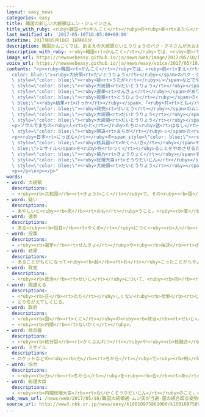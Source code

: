 ```yaml
---
layout: easy_news
categories: easy
title: 韓国の新しい大統領はムン・ジェインさん
title_with_ruby: <ruby>韓国<rt>かんこく</rt></ruby>の<ruby>新<rt>あたら</rt></ruby>しい<ruby>大統領<rt>だいとうりょう</rt></ruby>はムン・ジェインさん
last_modified_at: '2017-05-10T16:05:00+09:00'
datetime: 2017年05月10日 16時05分
description: 韓国かんこくでは、前まえの大統領だいとうりょうのパク・クネさんが大おおきな会社かいしゃからお金かねをもらった疑うたがいなどでやめさせられました。
description_with_ruby: <ruby>韓国<rt>かんこく</rt></ruby>では、<ruby>前<rt>まえ</rt></ruby>の<ruby>大統領<rt>だいとうりょう</rt></ruby>のパク・クネさんが<ruby>大<rt>おお</rt></ruby>きな<ruby>会社<rt>かいしゃ</rt></ruby>からお<ruby>金<rt>かね</rt></ruby>をもらった<ruby>疑<rt>うたが</rt></ruby>いなどでやめさせられました。
image_url: https://newswebeasy.github.io/ja/news/web/image/2017/05/10/k10010975861000.jpg
voice_url: https://newswebeasy.github.io/ja/news/easy/voice/2017/05/10/k10010975861000.mp3
contents: "<p><ruby>韓国<rt>かんこく</rt></ruby>では、<ruby>前<rt>まえ</rt></ruby>の<span style=\"\
  color: blue;\"><ruby>大統領<rt>だいとうりょう</rt></ruby></span>のパク・クネさんが<ruby>大<rt>おお</rt></ruby>きな<ruby>会社<rt>かいしゃ</rt></ruby>からお<ruby>金<rt>かね</rt></ruby>をもらった<span\
  \ style=\"color: blue;\"><ruby>疑<rt>うたが</rt></ruby>い</span>などでやめさせられました。<ruby>９日<rt>ここのか</rt></ruby>、<ruby>新<rt>あたら</rt></ruby>しい<span\
  \ style=\"color: blue;\"><ruby>大統領<rt>だいとうりょう</rt></ruby></span>を<ruby>選<rt>えら</rt></ruby>ぶ<span\
  \ style=\"color: blue;\"><ruby>選挙<rt>せんきょ</rt></ruby></span>がありました。</p>\n<p><span\
  \ style=\"color: blue;\"><ruby>投票<rt>とうひょう</rt></ruby></span>の<span style=\"color:\
  \ blue;\"><ruby>結果<rt>けっか</rt></ruby></span>、「<ruby>共<rt>とも</rt></ruby>に<ruby>民主党<rt>みんしゅとう</rt></ruby>」という<span\
  \ style=\"color: blue;\"><ruby>政党<rt>せいとう</rt></ruby></span>のムン・ジェインさんが<ruby>新<rt>あたら</rt></ruby>しい<span\
  \ style=\"color: blue;\"><ruby>大統領<rt>だいとうりょう</rt></ruby></span>になりました。ムンさんは「<ruby>私<rt>わたし</rt></ruby>を<ruby>選<rt>えら</rt></ruby>ばなかった<ruby>人<rt>ひと</rt></ruby>たちのためにも<ruby>働<rt>はたら</rt></ruby>いて、みんなの<span\
  \ style=\"color: blue;\"><ruby>大統領<rt>だいとうりょう</rt></ruby></span>になります」と<ruby>話<rt>はな</rt></ruby>しました。</p>\n\
  <p>ソウルでまちの<ruby>人<rt>ひと</rt></ruby>たちに<ruby>話<rt>はなし</rt></ruby>を<ruby>聞<rt>き</rt></ruby>くと、５０<ruby>歳<rt>さい</rt></ruby>ぐらいの<ruby>男性<rt>だんせい</rt></ruby>は「ムンさんは<ruby>今<rt>いま</rt></ruby>までの<span\
  \ style=\"color: blue;\"><ruby>間違<rt>まちが</rt></ruby>っ</span>た<ruby>社会<rt>しゃかい</rt></ruby>を<ruby>正<rt>ただ</rt></ruby>しくできる<ruby>人<rt>ひと</rt></ruby>だと<ruby>思<rt>おも</rt></ruby>います」と<ruby>話<rt>はな</rt></ruby>しました。「<ruby>中国<rt>ちゅうごく</rt></ruby>やアメリカや<ruby>日本<rt>にっぽん</rt></ruby>との<ruby>関係<rt>かんけい</rt></ruby>をよくしてほしいです」とか「<ruby>若<rt>わか</rt></ruby>い<ruby>人<rt>ひと</rt></ruby>が<ruby>仕事<rt>しごと</rt></ruby>を<ruby>見<rt>み</rt></ruby>つけやすい<ruby>社会<rt>しゃかい</rt></ruby>にしてほしいです」と<ruby>話<rt>はな</rt></ruby>す<ruby>人<rt>ひと</rt></ruby>もいました。</p>\n\
  <p><ruby>日本<rt>にっぽん</rt></ruby>の<span style=\"color: blue;\"><ruby>政府<rt>せいふ</rt></ruby></span>は、<ruby>北朝鮮<rt>きたちょうせん</rt></ruby>に<span\
  \ style=\"color: blue;\"><ruby>核兵器<rt>かくへいき</rt></ruby></span>や<span style=\"color:\
  \ blue;\">ミサイル</span>を<ruby>作<rt>つく</rt></ruby>ることをやめさせるため、これからも<ruby>韓国<rt>かんこく</rt></ruby>と<span\
  \ style=\"color: blue;\"><ruby>協力<rt>きょうりょく</rt></ruby></span>することが<ruby>大切<rt>たいせつ</rt></ruby>だと<ruby>考<rt>かんが</rt></ruby>えています。<ruby>安倍<rt>あべ</rt></ruby><span\
  \ style=\"color: blue;\"><ruby>総理大臣<rt>そうりだいじん</rt></ruby></span>は、<ruby>新<rt>あたら</rt></ruby>しい<span\
  \ style=\"color: blue;\"><ruby>大統領<rt>だいとうりょう</rt></ruby></span>のムンさんと<ruby>早<rt>はや</rt></ruby>く<ruby>会<rt>あ</rt></ruby>って<ruby>話<rt>はな</rt></ruby>したいと<ruby>言<rt>い</rt></ruby>っています。</p>\n\
  <p></p>\n<p></p>"
words:
- word: 大統領
  descriptions:
  - <ruby><rb>共和国</rb><rt>きょうわこく</rt></ruby>で、その<ruby><rb>国</rb><rt>くに</rt></ruby>を<ruby><rb>代表</rb><rt>だいひょう</rt></ruby>する<ruby><rb>人</rb><rt>ひと</rt></ruby>。
- word: 疑い
  descriptions:
  - あやしいと<ruby><rb>思</rb><rt>おも</rt></ruby>うこと。<ruby><rb>変</rb><rt>へん</rt></ruby>に<ruby><rb>思</rb><rt>おも</rt></ruby>うこと。
- word: 選挙
  descriptions:
  - ある<ruby><rb>役目</rb><rt>やくめ</rt></ruby>につく<ruby><rb>人</rb><rt>ひと</rt></ruby>を、<ruby><rb>大勢</rb><rt>おおぜい</rt></ruby>の<ruby><rb>中</rb><rt>なか</rt></ruby>から<ruby><rb>選</rb><rt>えら</rt></ruby>ぶこと。
- word: 投票
  descriptions:
  - <ruby><rb>選挙</rb><rt>せんきょ</rt></ruby>や<ruby><rb>採決</rb><rt>さいけつ</rt></ruby>で、<ruby><rb>選</rb><rt>えら</rt></ruby>びたい<ruby><rb>人</rb><rt>ひと</rt></ruby>の<ruby><rb>名前</rb><rt>なまえ</rt></ruby>や、<ruby><rb>賛成</rb><rt>さんせい</rt></ruby>か<ruby><rb>反対</rb><rt>はんたい</rt></ruby>かを、<ruby><rb>紙</rb><rt>かみ</rt></ruby>に<ruby><rb>書</rb><rt>か</rt></ruby>いて<ruby><rb>出</rb><rt>だ</rt></ruby>すこと。
- word: 結果
  descriptions:
  - あることがもとになって<ruby><rb>起</rb><rt>お</rt></ruby>こったことがらやようす。
- word: 政党
  descriptions:
  - <ruby><rb>政治</rb><rt>せいじ</rt></ruby>について、<ruby><rb>同</rb><rt>おな</rt></ruby>じ<ruby><rb>考</rb><rt>かんが</rt></ruby>えを<ruby><rb>持</rb><rt>も</rt></ruby>つ<ruby><rb>人</rb><rt>ひと</rt></ruby>たちが<ruby><rb>集</rb><rt>あつ</rt></ruby>まって<ruby><rb>作</rb><rt>つく</rt></ruby>った<ruby><rb>団体</rb><rt>だんたい</rt></ruby>。
- word: 間違える
  descriptions:
  - <ruby><rb>正</rb><rt>ただ</rt></ruby>しくない<ruby><rb>状態</rb><rt>じょうたい</rt></ruby>となる。ちがえる。
  - とりちがえてしくじる。
- word: 政府
  descriptions:
  - <ruby><rb>国</rb><rt>くに</rt></ruby>の<ruby><rb>政治</rb><rt>せいじ</rt></ruby>を<ruby><rb>行</rb><rt>おこな</rt></ruby>うところ。
  - <ruby><rb>内閣</rb><rt>ないかく</rt></ruby>。
- word: 核兵器
  descriptions:
  - <ruby><rb>核分裂</rb><rt>かくぶんれつ</rt></ruby>や<ruby><rb>核融合</rb><rt>かくゆうごう</rt></ruby>によって<ruby><rb>出</rb><rt>で</rt></ruby>るエネルギーを<ruby><rb>利用</rb><rt>りよう</rt></ruby>した<ruby><rb>兵器</rb><rt>へいき</rt></ruby>。<ruby><rb>原子爆弾</rb><rt>げんしばくだん</rt></ruby>や、<ruby><rb>水素爆弾</rb><rt>すいそばくだん</rt></ruby>など。
- word: ミサイル
  descriptions:
  - ロケットなどの<ruby><rb>力</rb><rt>ちから</rt></ruby>で<ruby><rb>飛</rb><rt>と</rt></ruby>び、<ruby><rb>誘導</rb><rt>ゆうどう</rt></ruby><ruby><rb>装置</rb><rt>そうち</rt></ruby>によって、<ruby><rb>目標</rb><rt>もくひょう</rt></ruby>をとらえる<ruby><rb>爆弾</rb><rt>ばくだん</rt></ruby>。<ruby><rb>誘導弾</rb><rt>ゆうどうだん</rt></ruby>。
- word: 協力
  descriptions:
  - <ruby><rb>力</rb><rt>ちから</rt></ruby>を<ruby><rb>合</rb><rt>あ</rt></ruby>わせて、ものごとを<ruby><rb>行</rb><rt>おこな</rt></ruby>うこと。
- word: 総理大臣
  descriptions:
  - <ruby><rb>内閣総理大臣</rb><rt>ないかくそうりだいじん</rt></ruby>のこと。<ruby><rb>内閣</rb><rt>ないかく</rt></ruby>の<ruby><rb>最高責任者</rb><rt>さいこうせきにんしゃ</rt></ruby>で、<ruby><rb>国会議員</rb><rt>こっかいぎいん</rt></ruby>の<ruby><rb>中</rb><rt>なか</rt></ruby>から<ruby><rb>議員</rb><rt>ぎいん</rt></ruby>が<ruby><rb>選</rb><rt>えら</rt></ruby>び、<ruby><rb>天皇</rb><rt>てんのう</rt></ruby>が<ruby><rb>認</rb><rt>みと</rt></ruby>めて<ruby><rb>決</rb><rt>き</rt></ruby>まる。<ruby><rb>首相</rb><rt>しゅしょう</rt></ruby>。<ruby><rb>総理</rb><rt>そうり</rt></ruby>。
web_news_url: /news/web/2017/05/10/韓国大統領選-ムン氏が当選-国の統合図る姿勢強調/
source_url: http://www3.nhk.or.jp/news/easy/k10010975861000/k10010975861000.html
...
```

